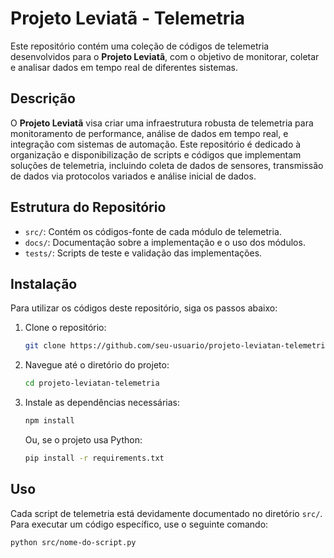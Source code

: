 # Projeto Leviatã - Telemetria

Este repositório contém uma coleção de códigos de telemetria desenvolvidos para o **Projeto Leviatã**, com o objetivo de monitorar, coletar e analisar dados em tempo real de diferentes sistemas.

## Descrição

O **Projeto Leviatã** visa criar uma infraestrutura robusta de telemetria para monitoramento de performance, análise de dados em tempo real, e integração com sistemas de automação. Este repositório é dedicado à organização e disponibilização de scripts e códigos que implementam soluções de telemetria, incluindo coleta de dados de sensores, transmissão de dados via protocolos variados e análise inicial de dados.

## Estrutura do Repositório

- `src/`: Contém os códigos-fonte de cada módulo de telemetria.
- `docs/`: Documentação sobre a implementação e o uso dos módulos.
- `tests/`: Scripts de teste e validação das implementações.

## Instalação

Para utilizar os códigos deste repositório, siga os passos abaixo:

1. Clone o repositório:
    ```bash
    git clone https://github.com/seu-usuario/projeto-leviatan-telemetria.git
    ```

2. Navegue até o diretório do projeto:
    ```bash
    cd projeto-leviatan-telemetria
    ```

3. Instale as dependências necessárias:
    ```bash
    npm install
    ```
   Ou, se o projeto usa Python:
    ```bash
    pip install -r requirements.txt
    ```

## Uso

Cada script de telemetria está devidamente documentado no diretório `src/`. Para executar um código específico, use o seguinte comando:

```bash
python src/nome-do-script.py
